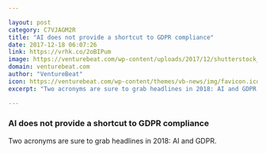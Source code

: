 ```yaml
---

layout: post
category: C7VJAGM2R
title: "AI does not provide a shortcut to GDPR compliance"
date: 2017-12-18 06:07:26
link: https://vrhk.co/2oBIPum
image: https://venturebeat.com/wp-content/uploads/2017/12/shutterstock_736848874-e1513526796139.jpg?fit=780%2C514&strip=all
domain: venturebeat.com
author: "VentureBeat"
icon: https://venturebeat.com/wp-content/themes/vb-news/img/favicon.ico
excerpt: "Two acronyms are sure to grab headlines in 2018: AI and GDPR."

---
```


### AI does not provide a shortcut to GDPR compliance

Two acronyms are sure to grab headlines in 2018: AI and GDPR.